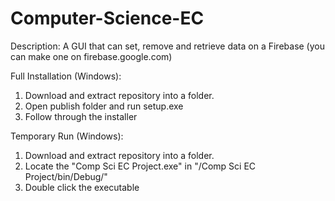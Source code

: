 # Computer-Science-EC

Description:
A GUI that can set, remove and retrieve data on a Firebase (you can make one on firebase.google.com)

Full Installation (Windows):

1) Download and extract repository into a folder.
2) Open publish folder and run setup.exe
3) Follow through the installer

Temporary Run (Windows):

1) Download and extract repository into a folder.
2) Locate the "Comp Sci EC Project.exe" in "/Comp Sci EC Project/bin/Debug/"
3) Double click the executable
